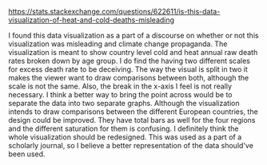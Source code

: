 https://stats.stackexchange.com/questions/622611/is-this-data-visualization-of-heat-and-cold-deaths-misleading

I found this data visualization as a part of a discourse on whether or not this visualization was misleading and climate change propaganda. The visualization is meant to show country level cold and heat annual raw death rates broken down by age group. I do find the having two different scales for excess death rate to be deceiving. The way the visual is split in two it makes the viewer want to draw comparisons between both, although the scale is not the same. Also, the break in the x-axis I feel is not really necessary. I think a better way to bring the point across would be to separate the data into two separate graphs. Although the visualization intends to draw comparisons between the different European countries, the design could be improved. They have total bars as well for the four regions and the different saturation for them is confusing. I definitely think the whole visualization should be redesigned. This was used as a part of a scholarly journal, so I believe a better representation of the data should've been used. 
